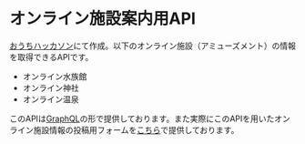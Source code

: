 # オンライン施設案内用API

[おうちハッカソン](https://connpass.com/event/174573/)にて作成。以下のオンライン施設（アミューズメント）の情報を取得できるAPIです。

- オンライン水族館
- オンライン神社
- オンライン温泉

このAPIは[GraphQL](https://graphql.org/)の形で提供しております。また実際にこのAPIを用いたオンライン施設情報の投稿用フォームを[こちら](https://github.com/ufoo68/amusement-post-form)で提供しております。
